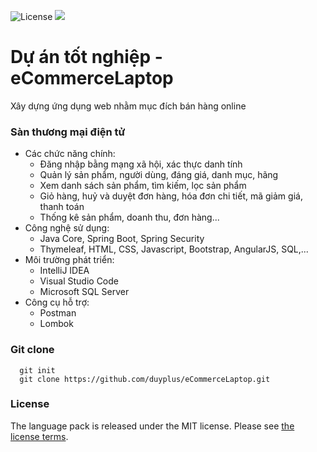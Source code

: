 ![License](https://img.shields.io/badge/license-MIT-blue.svg)
![](https://img.shields.io/packagist/dt/duyplus/eCommerceLaptop.svg)
# Dự án tốt nghiệp - eCommerceLaptop
Xây dựng ứng dụng web nhằm mục đích bán hàng online
### Sàn thương mại điện tử
- Các chức năng chính:
  + Đăng nhập bằng mạng xã hội, xác thực danh tính
  + Quản lý sản phẩm, người dùng, đáng giá, danh mục, hãng
  + Xem danh sách sản phẩm, tìm kiếm, lọc sản phẩm
  + Giỏ hàng, huỷ và duyệt đơn hàng, hóa đơn chi tiết, mã giảm giá, thanh toán
  + Thống kê sản phẩm, doanh thu, đơn hàng...
- Công nghệ sử dụng:
  + Java Core, Spring Boot, Spring Security
  + Thymeleaf, HTML, CSS, Javascript, Bootstrap, AngularJS, SQL,...
- Môi trường phát triển:
  + IntelliJ IDEA
  + Visual Studio Code
  + Microsoft SQL Server
- Công cụ hỗ trợ:
  + Postman
  + Lombok
### Git clone
```
  git init
  git clone https://github.com/duyplus/eCommerceLaptop.git
```
### License
The language pack is released under the MIT license. Please see [the license terms](https://github.com/duyplus/eCommerceLaptop/blob/master/LICENSE).